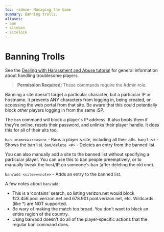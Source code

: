 ```yaml
---
toc: ~admin~ Managing the Game
summary: Banning trolls.
aliases:
- ban
- siteban
- sitelock
---
```


# Banning Trolls

See the [Dealing with Harassment and Abuse tutorial](/help/trouble_tutorial) for general information about handling troublesome players.

> **Permission Required:** These commands require the Admin role.

Banning a site doesn't target a particular character, but a particular IP or hostname.  It prevents ANY characters from logging in, being created, or accessing the web portal from that site.  Be aware that this could potentially block _other_ players logging in from the same ISP.

The `ban` command will block a player's IP address. It also boots them if they're online, resets their password, and unlinks their player handle. It does this for all of their alts too.

`ban <name>=<reason>` - Bans a player's site, including all their alts.
`ban/list` - Shows the ban list.
`ban/delete <#>`  - Deletes an entry from the banned list.

You can also manually add a site to the banned list without specifying a particular player. You can use this to ban people preemptively, or to manually tweak the host/IP on someone's ban (after deleting the old one).

`ban/add <site>=<note>` - Adds an entry to the banned list.

A few notes about `ban/add`:

- This is a ‘contains’ search, so listing verizon.net would block 123.456.pool.verizon.net and 678.901.pool.verizon.net, etc.  Wildcards (like *) are NOT supported. 
- Be wary of making the match too broad. You don’t want to block an entire region of the country.
- Using ban/add doesn't do all of the player-specific actions that the regular ban command does.

